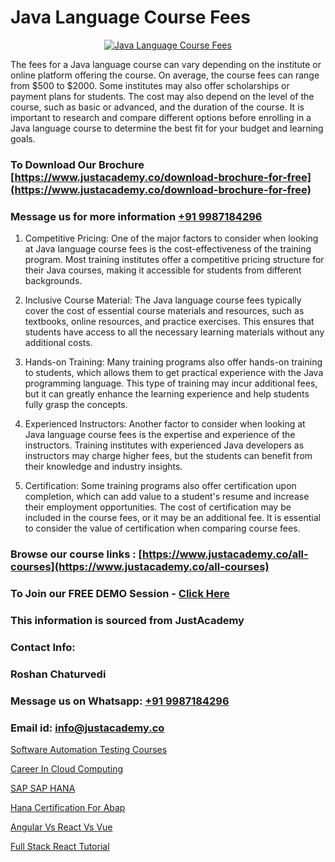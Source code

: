 # Java Language Course Fees

<p align="center">
  <a href="https://justacademy.co/course-detail/core-java-training">
    <img src="https://justacademy.co/storage2/course_image/1677245426_course_image.webp" alt="Java Language Course Fees">
  </a>
</p>


The fees for a Java language course can vary depending on the institute or online platform offering the course. On average, the course fees can range from $500 to $2000. Some institutes may also offer scholarships or payment plans for students. The cost may also depend on the level of the course, such as basic or advanced, and the duration of the course. It is important to research and compare different options before enrolling in a Java language course to determine the best fit for your budget and learning goals. 
### To Download Our Brochure [https://www.justacademy.co/download-brochure-for-free](https://www.justacademy.co/download-brochure-for-free)
### Message us for more information [+91 9987184296](https://api.whatsapp.com/send?phone=919987184296)
1) Competitive Pricing: One of the major factors to consider when looking at Java language course fees is the cost-effectiveness of the training program. Most training institutes offer a competitive pricing structure for their Java courses, making it accessible for students from different backgrounds.

2) Inclusive Course Material: The Java language course fees typically cover the cost of essential course materials and resources, such as textbooks, online resources, and practice exercises. This ensures that students have access to all the necessary learning materials without any additional costs.

3) Hands-on Training: Many training programs also offer hands-on training to students, which allows them to get practical experience with the Java programming language. This type of training may incur additional fees, but it can greatly enhance the learning experience and help students fully grasp the concepts.

4) Experienced Instructors: Another factor to consider when looking at Java language course fees is the expertise and experience of the instructors. Training institutes with experienced Java developers as instructors may charge higher fees, but the students can benefit from their knowledge and industry insights.

5) Certification: Some training programs also offer certification upon completion, which can add value to a student's resume and increase their employment opportunities. The cost of certification may be included in the course fees, or it may be an additional fee. It is essential to consider the value of certification when comparing course fees.

### Browse our course links : [https://www.justacademy.co/all-courses](https://www.justacademy.co/all-courses) 
### To Join our FREE DEMO Session - [Click Here](https://www.justacademy.co/register-for-course-demo)


### This information is sourced from JustAcademy
### Contact Info:
### Roshan Chaturvedi
### Message us on Whatsapp: [+91 9987184296](https://api.whatsapp.com/send?phone=919987184296)
### Email id: [info@justacademy.co](mailto:info@justacademy.co)
                
[Software Automation Testing Courses](https://www.linkedin.com/pulse/software-automation-testing-courses-justacademy-ahmedabad-tomse?trackingId=Lj5uLJ%2F1nsuj2IC1pWBkBQ%3D%3D&lipi=urn%3Ali%3Apage%3Ad_flagship3_company_admin%3BsgxkE5t4R9iHWE9515x%2Fgw%3D%3D)

[Career In Cloud Computing](https://www.linkedin.com/pulse/career-cloud-computing-justacademy-mumbai-l1nbc?trackingId=QUumMdrmaYOLi%2BXFMmKfRw%3D%3D&lipi=urn%3Ali%3Apage%3Ad_flagship3_showcase_admin%3BEsFdB2XdSWavw7Lqed%2FH2g%3D%3D)

[SAP SAP HANA](https://medium.com/@negishivu99/sap-sap-hana-b06f7940c09a)

[Hana Certification For Abap](https://medium.com/@AkashSingh2052/hana-certification-for-abap-7ab0adf68373)

[Angular Vs React Vs Vue](https://justacademyin.github.io/Articles/Angular-Vs-React-Vs-Vue)

[Full Stack React Tutorial](https://justacademyin.github.io/Articles/Full-Stack-React-Tutorial)

